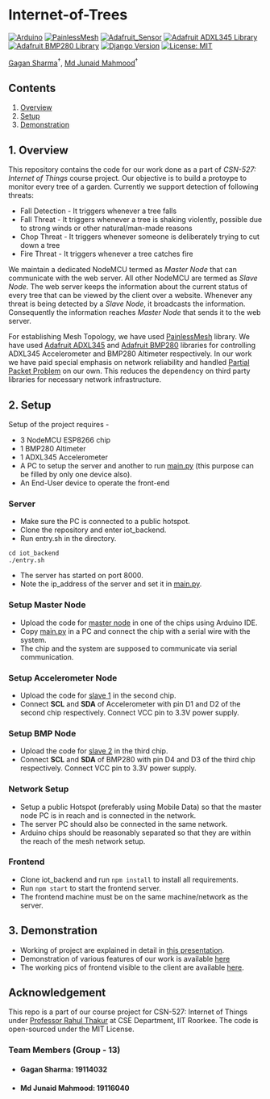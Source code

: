 # Internet-of-Trees
[![Arduino](https://img.shields.io/badge/Arduino-1.8.19-yellow.svg)](https://www.arduino.cc/)
[![PainlessMesh](https://img.shields.io/badge/PainlessMesh-v1.5.0-blue)](https://github.com/gmag11/PainlessMesh)
[![Adafruit_Sensor](https://img.shields.io/badge/Adafruit__Sensor-v1.1.3-green)](https://github.com/adafruit/Adafruit_Sensor)
[![Adafruit ADXL345 Library](https://img.shields.io/badge/Adafruit%20ADXL345%20Library-v1.3.2-red)](https://github.com/adafruit/Adafruit_ADXL345)
[![Adafruit BMP280 Library](https://img.shields.io/badge/Adafruit%20BMP280%20Library-v2.6.6-orange)](https://github.com/adafruit/Adafruit_BMP280_Library)
[![Django Version](https://img.shields.io/badge/django-v3.2.4-brightgreen.svg)](https://www.djangoproject.com/)
[![License: MIT](https://img.shields.io/badge/License-MIT-yellow.svg)](https://opensource.org/licenses/MIT)

[Gagan Sharma](https://gagansh7171.github.io/#/)<sup>&dagger;</sup>, [Md Junaid Mahmood](https://github.com/MdJunaidMahmood)<sup>&dagger;</sup>

## Contents

1. [Overview](#1-overview)
2. [Setup](#2-setup)
3. [Demonstration](#3-demonstration)

## 1. Overview
This repository contains the code for our work done as a part of *CSN-527: Internet of Things* course project. Our objective is to build a protoype to monitor every tree of a garden. Currently we support detection of following threats:
* Fall Detection - It triggers whenever a tree falls 
* Fall Threat - It triggers whenever a tree is shaking violently, possible due to strong winds or other natural/man-made reasons
* Chop Threat - It triggers whenever someone is deliberately trying to cut down a tree
* Fire Threat - It triggers whenever a tree catches fire

We maintain a dedicated NodeMCU termed as *Master Node* that can communicate with the web server. All other NodeMCU are termed as *Slave Node*. The web server keeps the information about the current status of every tree that can be viewed by the client over a website. Whenever any threat is being detected by a *Slave Node*, it broadcasts the information. Consequently the information reaches *Master Node* that sends it to the web server.

For establishing Mesh Topology, we have used [PainlessMesh](https://github.com/gmag11/PainlessMesh) library. We have used [Adafruit ADXL345](https://github.com/adafruit/Adafruit_ADXL345) and [Adafruit BMP280](https://github.com/adafruit/Adafruit_BMP280_Library) libraries for controlling ADXL345 Accelerometer and BMP280 Altimeter respectively. In our work we have paid special emphasis on network reliability and handled [Partial Packet Problem](https://stackoverflow.com/questions/10758547/partial-receipt-of-packets-from-socket-c) on our own. This reduces the dependency on third party libraries for necessary network infrastructure.

## 2. Setup
Setup of the project requires -
* 3 NodeMCU ESP8266 chip
* 1 BMP280 Altimeter
* 1 ADXL345 Accelerometer
* A PC to setup the server and another to run [main.py](https://github.com/gagansh7171/Internet-of-Trees/blob/master/arduino_code/main.py) (this purpose can be filled by only one device also).
* An End-User device to operate the front-end

### Server
* Make sure the PC is connected to a public hotspot.
* Clone the repository and enter iot_backend.
* Run entry.sh in the directory.
```
cd iot_backend
./entry.sh
```
* The server has started on port 8000.
* Note the ip_address of the server and set it in [main.py](https://github.com/gagansh7171/Internet-of-Trees/blob/master/arduino_code/main.py).

### Setup Master Node
* Upload the code for [master node](https://github.com/gagansh7171/Internet-of-Trees/blob/master/arduino_code/treeDedicatedNode/treeDedicatedNode.ino) in one of the chips using Arduino IDE.
* Copy [main.py](https://github.com/gagansh7171/Internet-of-Trees/blob/master/arduino_code/main.py) in a PC and connect the chip with a serial wire with the system.
* The chip and the system are supposed to communicate via serial communication.

### Setup Accelerometer Node
* Upload the code for [slave 1](https://github.com/gagansh7171/Internet-of-Trees/blob/master/arduino_code/treeSlaveNode1/treeSlaveNode1.ino) in the second chip.
* Connect **SCL** and **SDA** of Accelerometer with pin D1 and D2 of the second chip respectively. Connect VCC pin to 3.3V power supply.

### Setup BMP Node
* Upload the code for [slave 2](https://github.com/gagansh7171/Internet-of-Trees/blob/master/arduino_code/treeSlaveNode2/treeSlaveNode2.ino) in the third chip.
* Connect **SCL** and **SDA** of BMP280 with pin D4 and D3 of the third chip respectively. Connect VCC pin to 3.3V power supply.

### Network Setup
* Setup a public Hotspot (preferably using Mobile Data) so that the master node PC is in reach and is connected in the network. 
* The server PC should also be connected in the same network. 
* Arduino chips should be reasonably separated so that they are within the reach of the mesh network setup.

### Frontend
* Clone iot_backend and run `npm install` to install all requirements.
* Run `npm start` to start the frontend server.
* The frontend machine must be on the same machine/network as the server.

## 3. Demonstration
* Working of project are explained in detail in [this presentation](https://docs.google.com/presentation/d/17LH_eSXLSI2FAAQ9XPW_T9FXX8uTQRpLUsLXDStAXqw/edit#slide=id.p).
* Demonstration of various features of our work is available [here](https://github.com/gagansh7171/Internet-of-Trees/tree/master/demonstration)
* The working pics of frontend visible to the client are available [here](https://github.com/gagansh7171/Internet-of-Trees/tree/master/demonstration/web_server/frontend).

## Acknowledgement

This repo is a part of our course project for CSN-527: Internet of Things under [Professor Rahul Thakur](https://cse.iitr.ac.in/~CSE/Rahul_Thakur) at CSE Department, IIT Roorkee. The code is open-sourced under the MIT License.

### Team Members (Group - 13)

- #### Gagan Sharma: 19114032

- #### Md Junaid Mahmood: 19116040
